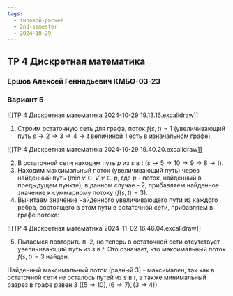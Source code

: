 ```yaml
---
tags:
  - типовой-расчет
  - 2nd-semester
  - 2024-10-29
---
```


## ТР 4 Дискретная математика

### Ершов Алексей Геннадьевич КМБО-03-23

### Вариант 5

![[ТР 4 Дискретная математика 2024-10-29 19.13.16.excalidraw]]

1. Строим остаточную сеть для графа, поток $f(s,t) = 1$ (увеличивающий путь $s\to 2\to 3\to 4\to t$ величиной 1 есть в изначальном графе).

![[ТР 4 Дискретная математика 2024-10-29 19.40.20.excalidraw]]

2. В остаточной сети находим путь $p$ из $s$ в $t$ ($s \to 5 \to 10 \to 9 \to 8 \to t$).
3. Находим максимальный поток (увеличивающий путь) через найденный путь ($\mathrm{min} \ v \in V | v \in p$, где $p$ - поток, найденный в предыдущем пункте), в данном случае - 2, прибавляем найденное значение к суммарному потоку ($f(s,t) = 3$).
4. Вычитаем значение найденного увеличивающего пути из каждого ребра, состоящего в этом пути в остаточной сети, прибавляем  в графе потока:

![[ТР 4 Дискретная математика 2024-11-02 16.46.04.excalidraw]]

5. Пытаемся повторить п. 2, но теперь в остаточной сети отсутствует увеличивающий путь из $s$ в $t$. Это означает, что максимальный поток $f(s,t) = 3$ найден.

Найденный максимальный поток (равный 3)  - максимален, так как в остаточной сети не осталось путей из $s$ в $t$, а также минимальный разрез в графе равен 3 ($(5 \to 10), (6 \to 7), (3 \to 4)$).